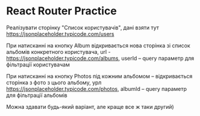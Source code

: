 # React Router Practice

Реалізувати сторінку "Список користувачів", дані взяти тут
https://jsonplaceholder.typicode.com/users

При натисканні на кнопку Album відкривається нова сторінка зі список альбомів
конкретного користувача, url - https://jsonplaceholder.typicode.com/albums,
userId – query параметр для фільтрації користувачам

При натисканні на кнопку Photos під кожним альбомом – відкривається сторінка з
фото з цього альбому, урл https://jsonplaceholder.typicode.com/photos, albumId –
query параметр для фільтрації альбомів

Можна здавати будь-який варіант, але краще все ж таки другий)

